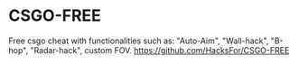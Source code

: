# CSGO-FREE
Free csgo cheat with functionalities such as: "Auto-Aim", "Wall-hack", "B-hop", "Radar-hack", custom FOV.
https://github.com/HacksFor/CSGO-FREE
